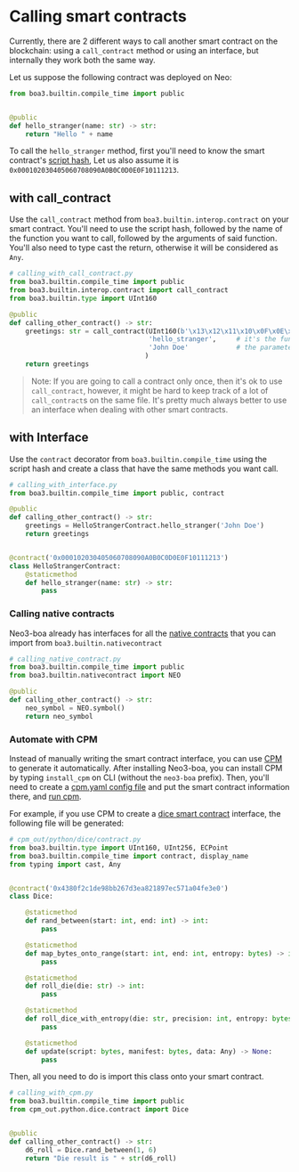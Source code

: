 # Calling smart contracts
Currently, there are 2 different ways to call another smart contract on the blockchain: using a `call_contract` method 
or using an interface, but internally they work both the same way.

Let us suppose the following contract was deployed on Neo:
```python
from boa3.builtin.compile_time import public


@public
def hello_stranger(name: str) -> str:               
    return "Hello " + name
```
To call the `hello_stranger` method, first you'll need to know the smart contract's [script hash](https://developers.neo.org/docs/n3/develop/deploy/deploy#the-contract-scripthash),
Let us also assume it is `0x000102030405060708090A0B0C0D0E0F10111213`.

## with call_contract
Use the `call_contract` method from `boa3.builtin.interop.contract` on your smart contract. You'll need to use the 
script hash, followed by the name of the function you want to call, followed by the arguments of said function. You'll 
also need to type cast the return, otherwise it will be considered as `Any`.
```python
# calling_with_call_contract.py
from boa3.builtin.compile_time import public
from boa3.builtin.interop.contract import call_contract
from boa3.builtin.type import UInt160

@public
def calling_other_contract() -> str:
    greetings: str = call_contract(UInt160(b'\x13\x12\x11\x10\x0F\x0E\x0D\x0C\x0B\x0A\x09\x08\x07\x06\x05\x04\x03\x02\x01\x00'),     # usually, script hashes that starts with "0x" means that they are using big endian, so when using `bytes` you'll need to revert the order
                                   'hello_stranger',     # it's the function's name
                                   'John Doe'            # the parameter of 'hello_stranger'
                                  )
    return greetings
```

> Note: If you are going to call a contract only once, then it's ok to use `call_contract`, however, it might be hard to 
keep track of a lot of `call_contract`s on the same file. It's pretty much always better to use an interface when dealing with other 
smart contracts.

## with Interface
Use the `contract` decorator from `boa3.builtin.compile_time` using the script hash and create a class that have the 
same methods you want call.
```python
# calling_with_interface.py
from boa3.builtin.compile_time import public, contract

@public
def calling_other_contract() -> str:
    greetings = HelloStrangerContract.hello_stranger('John Doe')
    return greetings


@contract('0x000102030405060708090A0B0C0D0E0F10111213')
class HelloStrangerContract:
    @staticmethod
    def hello_stranger(name: str) -> str:
        pass

```

### Calling native contracts
Neo3-boa already has interfaces for all the [native contracts](https://docs.neo.org/docs/en-us/reference/scapi/framework/native.html) 
that you can import from `boa3.builtin.nativecontract`
```python
# calling_native_contract.py
from boa3.builtin.compile_time import public
from boa3.builtin.nativecontract import NEO

@public
def calling_other_contract() -> str:
    neo_symbol = NEO.symbol()
    return neo_symbol
```

### Automate with CPM
Instead of manually writing the smart contract interface, you can use [CPM](https://github.com/CityOfZion/cpm/tree/master#readme) 
to generate it automatically. After installing Neo3-boa, you can install CPM by typing `install_cpm` on CLI (without the 
`neo3-boa` prefix). Then, you'll need to create a [cpm.yaml config file](https://github.com/CityOfZion/cpm/blob/master/docs/config.md) 
and put the smart contract information there, and [run cpm](https://github.com/CityOfZion/cpm#example-commands).

For example, if you use CPM to create a [dice smart contract](https://dora.coz.io/contract/neo3/mainnet/0x4380f2c1de98bb267d3ea821897ec571a04fe3e0)
interface, the following file will be generated:
```python
# cpm_out/python/dice/contract.py
from boa3.builtin.type import UInt160, UInt256, ECPoint
from boa3.builtin.compile_time import contract, display_name
from typing import cast, Any


@contract('0x4380f2c1de98bb267d3ea821897ec571a04fe3e0')
class Dice:

    @staticmethod
    def rand_between(start: int, end: int) -> int: 
        pass

    @staticmethod
    def map_bytes_onto_range(start: int, end: int, entropy: bytes) -> int: 
        pass

    @staticmethod
    def roll_die(die: str) -> int: 
        pass

    @staticmethod
    def roll_dice_with_entropy(die: str, precision: int, entropy: bytes) -> list: 
        pass

    @staticmethod
    def update(script: bytes, manifest: bytes, data: Any) -> None: 
        pass
```

Then, all you need to do is import this class onto your smart contract.
```python
# calling_with_cpm.py
from boa3.builtin.compile_time import public
from cpm_out.python.dice.contract import Dice


@public
def calling_other_contract() -> str:
    d6_roll = Dice.rand_between(1, 6)
    return "Die result is " + str(d6_roll)
```
